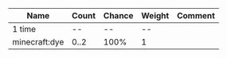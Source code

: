 | Name          | Count | Chance | Weight | Comment |
| ------------- | ----- | ------ | ------ | ------- |
| 1 time        |    -- |     -- |     -- |         |
| minecraft:dye |  0..2 |   100% |      1 |         |